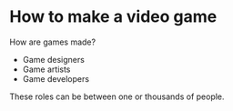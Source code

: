 # How to make a video game

How are games made?

- Game designers
- Game artists
- Game developers

These roles can be between one or thousands of people.
